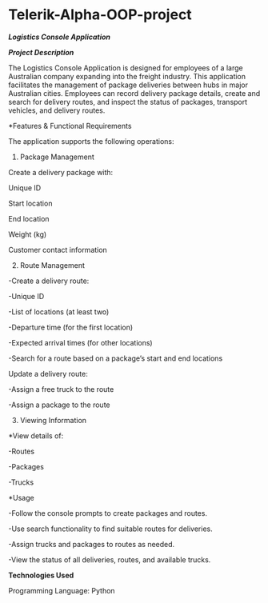 # Telerik-Alpha-OOP-project
*****Logistics Console Application*****

***Project Description***

The Logistics Console Application is designed for employees of a large Australian company expanding into the freight industry. This application facilitates the management of package deliveries between hubs in major Australian cities.
Employees can record delivery package details, create and search for delivery routes, and inspect the status of packages, transport vehicles, and delivery routes.

*Features & Functional Requirements

The application supports the following operations:

1. Package Management

Create a delivery package with:

Unique ID

Start location

End location

Weight (kg)

Customer contact information

2. Route Management

-Create a delivery route:

-Unique ID

-List of locations (at least two)

-Departure time (for the first location)

-Expected arrival times (for other locations)

-Search for a route based on a package’s start and end locations

Update a delivery route:

-Assign a free truck to the route

-Assign a package to the route

3. Viewing Information

*View details of:

-Routes

-Packages

-Trucks


*Usage

-Follow the console prompts to create packages and routes.

-Use search functionality to find suitable routes for deliveries.

-Assign trucks and packages to routes as needed.

-View the status of all deliveries, routes, and available trucks.

**Technologies Used**

Programming Language: Python
